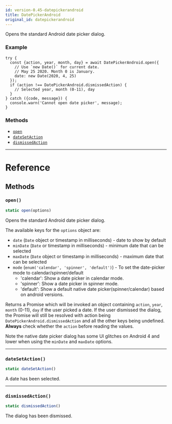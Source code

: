```yaml
---
id: version-0.45-datepickerandroid
title: DatePickerAndroid
original_id: datepickerandroid
---
```


Opens the standard Android date picker dialog.

### Example

```
try {
  const {action, year, month, day} = await DatePickerAndroid.open({
    // Use `new Date()` for current date.
    // May 25 2020. Month 0 is January.
    date: new Date(2020, 4, 25)
  });
  if (action !== DatePickerAndroid.dismissedAction) {
    // Selected year, month (0-11), day
  }
} catch ({code, message}) {
  console.warn('Cannot open date picker', message);
}
```


### Methods

- [`open`](datepickerandroid.md#open)
- [`dateSetAction`](datepickerandroid.md#datesetaction)
- [`dismissedAction`](datepickerandroid.md#dismissedaction)




---

# Reference

## Methods

### `open()`

```javascript
static open(options)
```


Opens the standard Android date picker dialog.

The available keys for the `options` object are:

  - `date` (`Date` object or timestamp in milliseconds) - date to show by default
  - `minDate` (`Date` or timestamp in milliseconds) - minimum date that can be selected
  - `maxDate` (`Date` object or timestamp in milliseconds) - maximum date that can be selected
  - `mode` (`enum('calendar', 'spinner', 'default')`) - To set the date-picker mode to calendar/spinner/default
    - 'calendar': Show a date picker in calendar mode.
    - 'spinner': Show a date picker in spinner mode.
    - 'default': Show a default native date picker(spinner/calendar) based on android versions.

Returns a Promise which will be invoked an object containing `action`, `year`, `month` (0-11),
`day` if the user picked a date. If the user dismissed the dialog, the Promise will
still be resolved with action being `DatePickerAndroid.dismissedAction` and all the other keys
being undefined. **Always** check whether the `action` before reading the values.

Note the native date picker dialog has some UI glitches on Android 4 and lower
when using the `minDate` and `maxDate` options.




---

### `dateSetAction()`

```javascript
static dateSetAction()
```


A date has been selected.




---

### `dismissedAction()`

```javascript
static dismissedAction()
```


The dialog has been dismissed.




